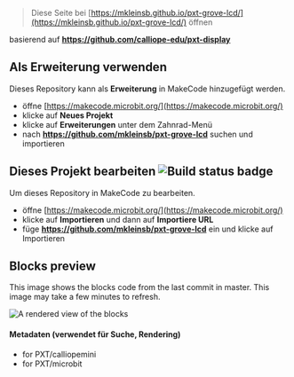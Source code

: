 
> Diese Seite bei [https://mkleinsb.github.io/pxt-grove-lcd/](https://mkleinsb.github.io/pxt-grove-lcd/) öffnen

basierend auf **https://github.com/calliope-edu/pxt-display**

## Als Erweiterung verwenden

Dieses Repository kann als **Erweiterung** in MakeCode hinzugefügt werden.

* öffne [https://makecode.microbit.org/](https://makecode.microbit.org/)
* klicke auf **Neues Projekt**
* klicke auf **Erweiterungen** unter dem Zahnrad-Menü
* nach **https://github.com/mkleinsb/pxt-grove-lcd** suchen und importieren

## Dieses Projekt bearbeiten ![Build status badge](https://github.com/mkleinsb/pxt-grove-lcd/workflows/MakeCode/badge.svg)

Um dieses Repository in MakeCode zu bearbeiten.

* öffne [https://makecode.microbit.org/](https://makecode.microbit.org/)
* klicke auf **Importieren** und dann auf **Importiere URL**
* füge **https://github.com/mkleinsb/pxt-grove-lcd** ein und klicke auf Importieren

## Blocks preview

This image shows the blocks code from the last commit in master.
This image may take a few minutes to refresh.

![A rendered view of the blocks](https://github.com/mkleinsb/pxt-grove-lcd/raw/master/.github/makecode/blocks.png)

#### Metadaten (verwendet für Suche, Rendering)

* for PXT/calliopemini
* for PXT/microbit
<script src="https://makecode.com/gh-pages-embed.js"></script><script>makeCodeRender("{{ site.makecode.home_url }}", "{{ site.github.owner_name }}/{{ site.github.repository_name }}");</script>
